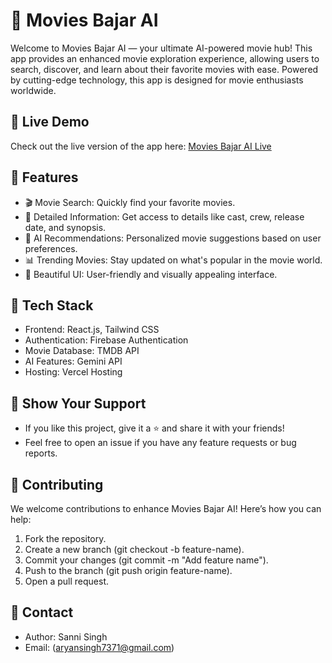 # 🎥 Movies Bajar AI

Welcome to Movies Bajar AI — your ultimate AI-powered movie hub! This app provides an enhanced movie exploration experience, allowing users to search, discover, and learn about their favorite movies with ease. Powered by cutting-edge technology, this app is designed for movie enthusiasts worldwide.

## 🔗 Live Demo

Check out the live version of the app here: [Movies Bajar AI Live](https://movies-bajar-ai.vercel.app/)

## 🚀 Features

* 🎬 Movie Search: Quickly find your favorite movies.
* 📜 Detailed Information: Get access to details like cast, crew, release date, and synopsis.
* 🧠 AI Recommendations: Personalized movie suggestions based on user preferences.
* 📊 Trending Movies: Stay updated on what's popular in the movie world.
* 🎨 Beautiful UI: User-friendly and visually appealing interface.

## 🚀 Tech Stack

* Frontend: React.js, Tailwind CSS
* Authentication: Firebase Authentication
* Movie Database: TMDB API
* AI Features: Gemini API
* Hosting: Vercel Hosting

## 🌟 Show Your Support

* If you like this project, give it a ⭐️ and share it with your friends!
* Feel free to open an issue if you have any feature requests or bug reports.

## 🤝 Contributing

We welcome contributions to enhance Movies Bajar AI!
Here’s how you can help:
1. Fork the repository.
2. Create a new branch (git checkout -b feature-name).
3. Commit your changes (git commit -m "Add feature name").
4. Push to the branch (git push origin feature-name).
5. Open a pull request.

## 📧 Contact
* Author: Sanni Singh
* Email: (aryansingh7371@gmail.com)
